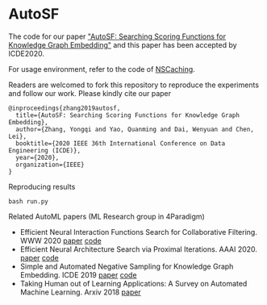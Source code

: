 # AutoSF
The code for our paper ["AutoSF: Searching Scoring Functions for Knowledge Graph Embedding"](https://arxiv.org/pdf/1904.11682.pdf) and this paper has been accepted by ICDE2020.


For usage environment, refer to the code of [NSCaching](https://github.com/yzhangee/NSCaching).

Readers are welcomed to fork this repository to reproduce the experiments and follow our work. Please kindly cite our paper

    @inproceedings{zhang2019autosf,
      title={AutoSF: Searching Scoring Functions for Knowledge Graph Embedding},
      author={Zhang, Yongqi and Yao, Quanming and Dai, Wenyuan and Chen, Lei},
      booktitle={2020 IEEE 36th International Conference on Data Engineering (ICDE)},
      year={2020},
      organization={IEEE}
    }

Reproducing results
    
    bash run.py

Related AutoML papers (ML Research group in 4Paradigm)
- Efficient Neural Interaction Functions Search for Collaborative Filtering. WWW 2020 [paper](https://arxiv.org/pdf/1906.12091.pdf) [code](https://github.com/xiangning-chen/SIF)
- Efficient Neural Architecture Search via Proximal Iterations. AAAI 2020. [paper](https://arxiv.org/abs/1905.13577) [code](https://github.com/xujinfan/NASP-codes)
- Simple and Automated Negative Sampling for Knowledge Graph Embedding. ICDE 2019 [paper](https://arxiv.org/abs/1812.06410) [code](https://github.com/yzhangee/NSCaching)
- Taking Human out of Learning Applications: A Survey on Automated Machine Learning. Arxiv 2018 [paper](https://arxiv.org/abs/1810.13306)

